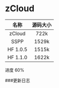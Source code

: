 # zCloud
名称|源码大小
:---------:|:---------:
zCloud|722k
SSPP|1529k
HF 1.0.5|1515k
HF 1.1.0|1622k

进度 60%

###更新日志
